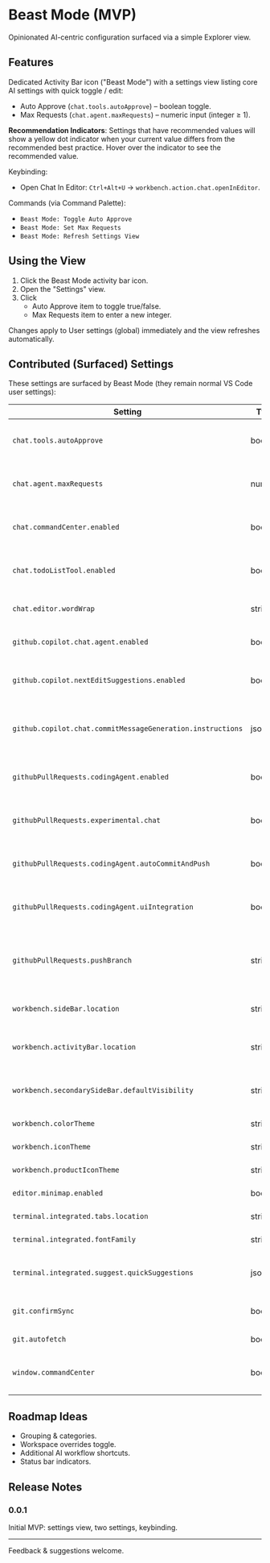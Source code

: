 # Beast Mode (MVP)

Opinionated AI-centric configuration surfaced via a simple Explorer view.

## Features

Dedicated Activity Bar icon ("Beast Mode") with a settings view listing core AI settings with quick toggle / edit:

* Auto Approve (`chat.tools.autoApprove`) – boolean toggle.
* Max Requests (`chat.agent.maxRequests`) – numeric input (integer ≥ 1).

**Recommendation Indicators**: Settings that have recommended values will show a yellow dot indicator when your current value differs from the recommended best practice. Hover over the indicator to see the recommended value.

Keybinding:

* Open Chat In Editor: `Ctrl+Alt+U` → `workbench.action.chat.openInEditor`.

Commands (via Command Palette):

* `Beast Mode: Toggle Auto Approve`
* `Beast Mode: Set Max Requests`
* `Beast Mode: Refresh Settings View`

## Using the View

1. Click the Beast Mode activity bar icon.
2. Open the "Settings" view.
3. Click
	* Auto Approve item to toggle true/false.
	* Max Requests item to enter a new integer.

Changes apply to User settings (global) immediately and the view refreshes automatically.

## Contributed (Surfaced) Settings

These settings are surfaced by Beast Mode (they remain normal VS Code user settings):

| Setting | Type | Description |
|---------|------|-------------|
| `chat.tools.autoApprove` | boolean | Automatically approve AI tool executions. |
| `chat.agent.maxRequests` | number | Maximum concurrent AI agent requests. |
| `chat.commandCenter.enabled` | boolean | Enable the Chat Command Center UI. |
| `chat.todoListTool.enabled` | boolean | Enable experimental TODO list chat tool. |
| `chat.editor.wordWrap` | string | Controls word wrap in chat editors. |
| `github.copilot.chat.agent.enabled` | boolean | Enable the Copilot Chat agent. |
| `github.copilot.nextEditSuggestions.enabled` | boolean | Enable Copilot next edit suggestions. |
| `github.copilot.chat.commitMessageGeneration.instructions` | json | JSON instructions for commit message generation. |
| `githubPullRequests.codingAgent.enabled` | boolean | Enable the GitHub PR Coding Agent. |
| `githubPullRequests.experimental.chat` | boolean | Enable experimental chat in GitHub PRs. |
| `githubPullRequests.codingAgent.autoCommitAndPush` | boolean | Allow coding agent to auto commit & push. |
| `githubPullRequests.codingAgent.uiIntegration` | boolean | Show coding agent UI integration elements. |
| `githubPullRequests.pushBranch` | string | When to push the current branch (always / etc). |
| `workbench.sideBar.location` | string | Location of the primary sidebar. |
| `workbench.activityBar.location` | string | Location of the Activity Bar (default or top). |
| `workbench.secondarySideBar.defaultVisibility` | string | Default visibility of secondary side bar. |
| `workbench.colorTheme` | string | Current color theme. |
| `workbench.iconTheme` | string | File icon theme. |
| `workbench.productIconTheme` | string | Product icon theme. |
| `editor.minimap.enabled` | boolean | Show minimap. |
| `terminal.integrated.tabs.location` | string | Location of terminal tabs. |
| `terminal.integrated.fontFamily` | string | Terminal font family. |
| `terminal.integrated.suggest.quickSuggestions` | json | Terminal quick suggestions config. |
| `git.confirmSync` | boolean | Confirm sync before running. |
| `git.autofetch` | boolean | Auto-fetch remotes. |
| `window.commandCenter` | boolean | Enable command center in title bar. |

## Roadmap Ideas

* Grouping & categories.
* Workspace overrides toggle.
* Additional AI workflow shortcuts.
* Status bar indicators.

## Release Notes

### 0.0.1
Initial MVP: settings view, two settings, keybinding.

---
Feedback & suggestions welcome.
